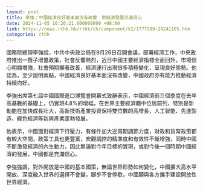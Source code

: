 ```yaml
---
layout: post
title: 李強：中國經濟良好基本面沒有改變　對經濟發展充滿信心
date: 2024-11-05 10:26:21.000000000 +08:00
link: https://news.rthk.hk/rthk/ch/component/k2/1777599-20241105.htm
categories: rthk
---
```


國務院總理李強說，中共中央政治局在9月26日召開會議，部署經濟工作，中央政府推出一攬子增量政策，社會反響熱烈，近日中國主要經濟指標全面回升，市場信心明顯增強，社會預期顯著改善，經濟運行出現很多積極變化，呈現良好態勢。他認為，至少說明兩點，中國經濟良好基本面沒有改變，中國政府亦有能力推動經濟持續向好。

李強出席第七屆中國國際進口博覽會開幕式致辭表示，中國經濟前三個季度在去年高基數的基礎上，仍實現4.8%的增幅，在世界主要經濟體中位居前列，特別是新動能在加快成長壯大，高新技術產業投資保持雙位數的高增長，人工智能、先進製造、綠色經濟等新興產業蓬勃發展。

他表示，中國面對經濟下行壓力，有條件加大逆周期調節力度，財政和貨幣政策都有較大空間，政策工具也更豐富，宏觀調控的精準度和有效性不斷增強，同時中國不斷激發經濟的內生動力，因此無論對今年目標的實現，或對今後一個時期中國經濟的發展，中國都是充滿信心。

李強強調，對外開放是中國的基本國策，無論世界形勢如何變化，中國擴大高水平開放、深度融入世界的選擇不會變，腳步不會停歇，中國願與各方攜手建設開放性世界經濟。
